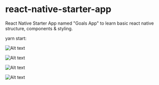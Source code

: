 # react-native-starter-app
React Native Starter App named "Goals App" to learn basic react native structure, components &amp; styling.

yarn start:

![Alt text](output/Screenshot_1683631368.png)

![Alt text](output/Screenshot_1683631617.png)

![Alt text](output/Screenshot_1683631662.png)

![Alt text](output/Screenshot_1683631681.png)